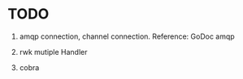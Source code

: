 # TODO


1. amqp connection, channel connection.  Reference: GoDoc amqp


2. rwk mutiple Handler


3. cobra
